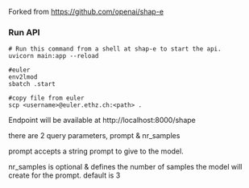 
Forked from https://github.com/openai/shap-e
### Run API

```shell
# Run this command from a shell at shap-e to start the api.
uvicorn main:app --reload

#euler
env2lmod
sbatch .start

#copy file from euler
scp <username>@euler.ethz.ch:<path> .
```

Endpoint will be available at http://localhost:8000/shape

there are 2 query parameters, prompt & nr_samples

prompt accepts a string prompt to give to the model.

nr_samples is optional & defines the number of samples the model will create for the prompt.
default is 3